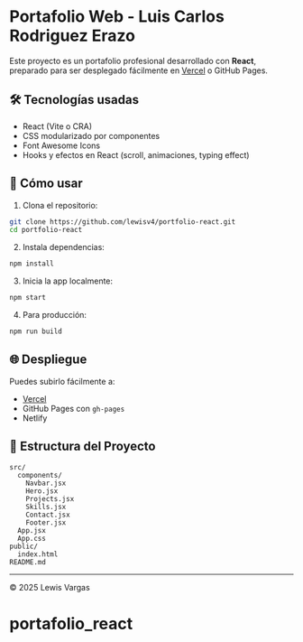 # Portafolio Web - Luis Carlos Rodriguez Erazo

Este proyecto es un portafolio profesional desarrollado con **React**, preparado para ser desplegado fácilmente en [Vercel](https://vercel.com) o GitHub Pages.

## 🛠 Tecnologías usadas

- React (Vite o CRA)
- CSS modularizado por componentes
- Font Awesome Icons
- Hooks y efectos en React (scroll, animaciones, typing effect)

## 🚀 Cómo usar

1. Clona el repositorio:

```bash
git clone https://github.com/lewisv4/portfolio-react.git
cd portfolio-react
```

2. Instala dependencias:

```bash
npm install
```

3. Inicia la app localmente:

```bash
npm start
```

4. Para producción:

```bash
npm run build
```

## 🌐 Despliegue

Puedes subirlo fácilmente a:
- [Vercel](https://vercel.com)
- GitHub Pages con `gh-pages`
- Netlify

## 📁 Estructura del Proyecto

```
src/
  components/
    Navbar.jsx
    Hero.jsx
    Projects.jsx
    Skills.jsx
    Contact.jsx
    Footer.jsx
  App.jsx
  App.css
public/
  index.html
README.md
```

---
© 2025 Lewis Vargas
# portafolio_react
